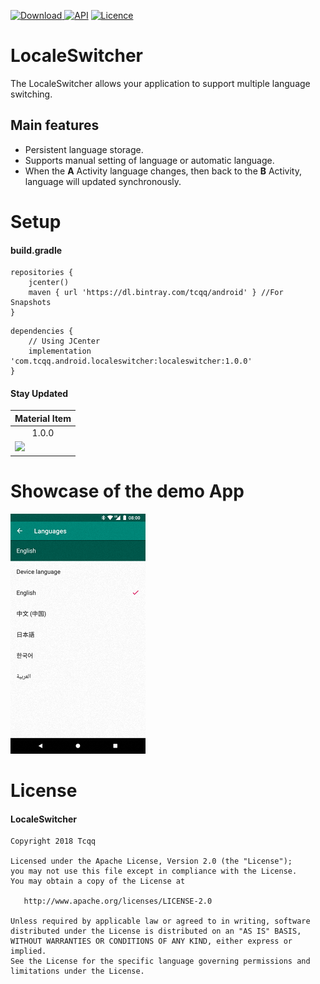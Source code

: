 [ ![Download](https://api.bintray.com/packages/tcqq/android/localeswitcher/images/download.svg?version=1.0.0) ](https://bintray.com/tcqq/android/localeswitcher/1.0.0/link)
[![API](https://img.shields.io/badge/API-17%2B-green.svg?style=flat)](https://android-arsenal.com/api?level=17)
[![Licence](https://img.shields.io/badge/Licence-Apache2-blue.svg)](http://www.apache.org/licenses/LICENSE-2.0)

# LocaleSwitcher
The LocaleSwitcher allows your application to support multiple language switching.

## Main features
* Persistent language storage.
* Supports manual setting of language or automatic language.
* When the **A** Activity language changes, then back to the **B** Activity, language will updated synchronously.

# Setup
#### build.gradle
```
repositories {
    jcenter()
    maven { url 'https://dl.bintray.com/tcqq/android' } //For Snapshots
}
```
```
dependencies {
    // Using JCenter
    implementation 'com.tcqq.android.localeswitcher:localeswitcher:1.0.0'
}
```
#### Stay Updated
|Material Item|
|---|
|<div align="center">1.0.0</div>
|<a href='https://bintray.com/tcqq/android/localeswitcher?source=watch' alt='Get automatic notifications about new "localeswitcher" versions'><img src='https://www.bintray.com/docs/images/bintray_badge_color.png'></a>

# Showcase of the demo App
![Language Settings](/screenshots/language_settings.png)

# License

#### LocaleSwitcher

    Copyright 2018 Tcqq

    Licensed under the Apache License, Version 2.0 (the "License");
    you may not use this file except in compliance with the License.
    You may obtain a copy of the License at

       http://www.apache.org/licenses/LICENSE-2.0

    Unless required by applicable law or agreed to in writing, software
    distributed under the License is distributed on an "AS IS" BASIS,
    WITHOUT WARRANTIES OR CONDITIONS OF ANY KIND, either express or implied.
    See the License for the specific language governing permissions and
    limitations under the License.
